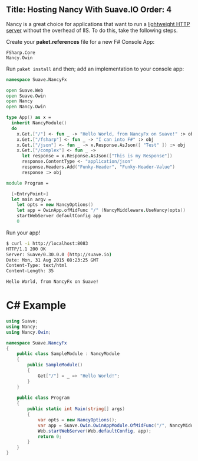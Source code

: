 Title: Hosting Nancy With Suave.IO
Order: 4
---
Nancy is a great choice for applications that want to run a [lightweight HTTP server](http://suave.io) without the overhead of IIS. To do this, take the following steps.

Create your **paket.references** file for a new F# Console App:

```
FSharp.Core
Nancy.Owin
```

Run `paket install` and then; add an implementation to your console app:

``` fsharp
namespace Suave.NancyFx

open Suave.Web
open Suave.Owin
open Nancy
open Nancy.Owin

type App() as x =
  inherit NancyModule()
  do
    x.Get.["/"] <- fun _ -> "Hello World, from NancyFx on Suave!" :> obj
    x.Get.["/fsharp"] <- fun _ -> "I can into F#" :> obj
    x.Get.["/json"] <- fun _ -> x.Response.AsJson([ "Test" ]) :> obj
    x.Get.["/complex"] <- fun _ -> 
      let response = x.Response.AsJson(["This is my Response"])
      response.ContentType <- "application/json"
      response.Headers.Add("Funky-Header", "Funky-Header-Value")
      response :> obj

module Program =

  [<EntryPoint>]
  let main argv =
    let opts = new NancyOptions()
    let app = OwinApp.ofMidFunc "/" (NancyMiddleware.UseNancy(opts))
    startWebServer defaultConfig app
    0
```

Run your app!

``` bash
$ curl -i http://localhost:8083
HTTP/1.1 200 OK
Server: Suave/0.30.0.0 (http://suave.io)
Date: Mon, 31 Aug 2015 08:23:25 GMT
Content-Type: text/html
Content-Length: 35

Hello World, from NancyFx on Suave!
```

# C# Example


``` csharp
using Suave;
using Nancy;
using Nancy.Owin;

namespace Suave.NancyFx
{
    public class SampleModule : NancyModule
    {
        public SampleModule()
        {
            Get["/"] = _ => "Hello World!";
        }
    }
    
    public class Program
    {
        public static int Main(string[] args)
        {
            var opts = new NancyOptions();
            var app = Suave.Owin.OwinAppModule.OfMidFunc("/", NancyMiddleware.UseNancy(opts));
            Web.startWebServer(Web.defaultConfig, app);
            return 0;
        }
    }
}
```